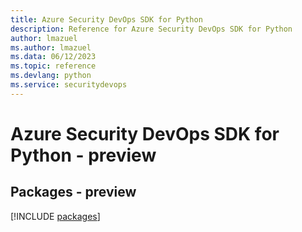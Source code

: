 ```yaml
---
title: Azure Security DevOps SDK for Python
description: Reference for Azure Security DevOps SDK for Python
author: lmazuel
ms.author: lmazuel
ms.data: 06/12/2023
ms.topic: reference
ms.devlang: python
ms.service: securitydevops
---
```

# Azure Security DevOps SDK for Python - preview
## Packages - preview
[!INCLUDE [packages](security-devops-index.md)]